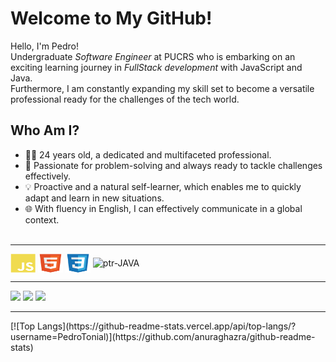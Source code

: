 # Welcome to My GitHub!
Hello, I'm Pedro! <br>
Undergraduate _Software Engineer_ at PUCRS who is embarking on an exciting learning journey in _FullStack development_ with JavaScript and Java.<br>
Furthermore, I am constantly expanding my skill set to become a versatile professional ready for the challenges of the tech world.

## Who Am I?
- 👨‍💼 24 years old, a dedicated and multifaceted professional.
- 🚀 Passionate for problem-solving and always ready to tackle challenges effectively.
- 💡 Proactive and a natural self-learner, which enables me to quickly adapt and learn in new situations.
- 🌐 With fluency in English, I can effectively communicate in a global context. <br><br>
<hr>
<div>
   <img align="center" alt="ptr-Js" height="30" width="40" src="https://raw.githubusercontent.com/devicons/devicon/master/icons/javascript/javascript-plain.svg">
  <img align="center" alt="ptr-HTML" height="30" width="40" src="https://raw.githubusercontent.com/devicons/devicon/master/icons/html5/html5-original.svg">
  <img align="center" alt="ptr-CSS" height="30" width="40" src="https://raw.githubusercontent.com/devicons/devicon/master/icons/css3/css3-original.svg">
  <img align="center" alt="ptr-JAVA" height="30" width="40" src="https://www.vectorlogo.zone/logos/java/java-icon.svg">
</div>
  <hr>
<div> 
  <a href="https://instagram.com/pedro.tonial" target="_blank"><img src="https://img.shields.io/badge/-Instagram-%23E4405F?style=for-the-badge&logo=instagram&logoColor=white" target="_blank"></a>
  <a href = "mailto:ptpasinato@gmail.com"><img src="https://img.shields.io/badge/-Gmail-%23333?style=for-the-badge&logo=gmail&logoColor=white" target="_blank"></a>
  <a href="https://www.linkedin.com/in/pedrotonial/" target="_blank"><img src="https://img.shields.io/badge/-LinkedIn-%230077B5?style=for-the-badge&logo=linkedin&logoColor=white" target="_blank"></a> 
</div>
<hr>
[![Top Langs](https://github-readme-stats.vercel.app/api/top-langs/?username=PedroTonial)](https://github.com/anuraghazra/github-readme-stats)

